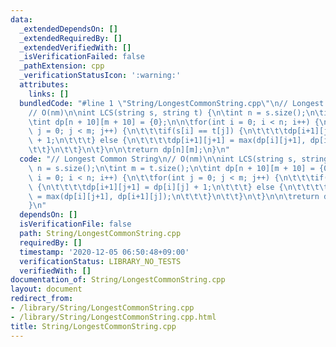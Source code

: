 ```yaml
---
data:
  _extendedDependsOn: []
  _extendedRequiredBy: []
  _extendedVerifiedWith: []
  _isVerificationFailed: false
  _pathExtension: cpp
  _verificationStatusIcon: ':warning:'
  attributes:
    links: []
  bundledCode: "#line 1 \"String/LongestCommonString.cpp\"\n// Longest Common String\n\
    // O(nm)\n\nint LCS(string s, string t) {\n\tint n = s.size();\n\tint m = t.size();\n\
    \tint dp[n + 10][m + 10] = {0};\n\n\tfor(int i = 0; i < n; i++) {\n\t\tfor(int\
    \ j = 0; j < m; j++) {\n\t\t\tif(s[i] == t[j]) {\n\t\t\t\tdp[i+1][j+1] = dp[i][j]\
    \ + 1;\n\t\t\t} else {\n\t\t\t\tdp[i+1][j+1] = max(dp[i][j+1], dp[i+1][j]);\n\t\
    \t\t}\n\t\t}\n\t}\n\n\treturn dp[n][m];\n}\n"
  code: "// Longest Common String\n// O(nm)\n\nint LCS(string s, string t) {\n\tint\
    \ n = s.size();\n\tint m = t.size();\n\tint dp[n + 10][m + 10] = {0};\n\n\tfor(int\
    \ i = 0; i < n; i++) {\n\t\tfor(int j = 0; j < m; j++) {\n\t\t\tif(s[i] == t[j])\
    \ {\n\t\t\t\tdp[i+1][j+1] = dp[i][j] + 1;\n\t\t\t} else {\n\t\t\t\tdp[i+1][j+1]\
    \ = max(dp[i][j+1], dp[i+1][j]);\n\t\t\t}\n\t\t}\n\t}\n\n\treturn dp[n][m];\n\
    }\n"
  dependsOn: []
  isVerificationFile: false
  path: String/LongestCommonString.cpp
  requiredBy: []
  timestamp: '2020-12-05 06:50:48+09:00'
  verificationStatus: LIBRARY_NO_TESTS
  verifiedWith: []
documentation_of: String/LongestCommonString.cpp
layout: document
redirect_from:
- /library/String/LongestCommonString.cpp
- /library/String/LongestCommonString.cpp.html
title: String/LongestCommonString.cpp
---
```

